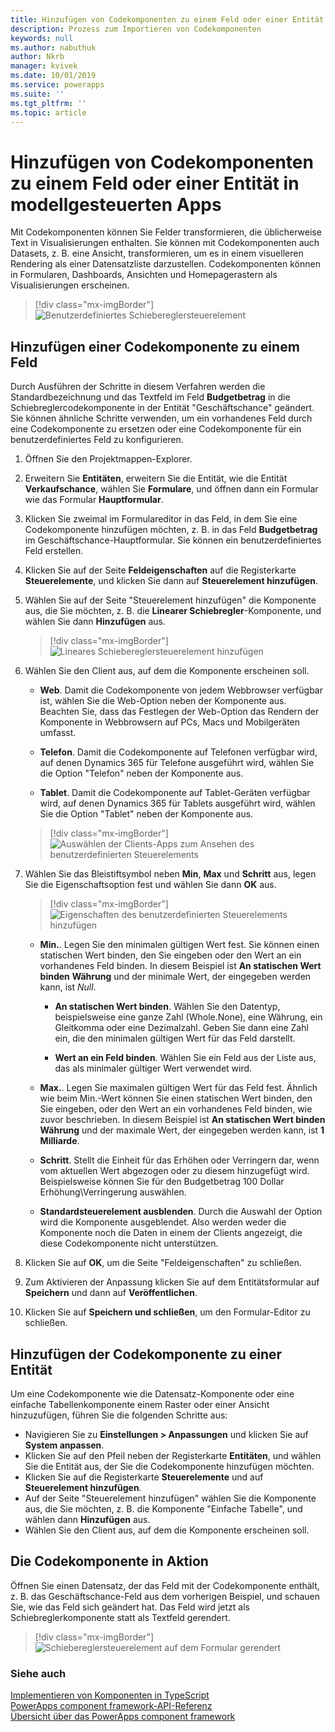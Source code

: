 ```yaml
---
title: Hinzufügen von Codekomponenten zu einem Feld oder einer Entität | Microsoft-Dokumentation
description: Prozess zum Importieren von Codekomponenten
keywords: null
ms.author: nabuthuk
author: Nkrb
manager: kvivek
ms.date: 10/01/2019
ms.service: powerapps
ms.suite: ''
ms.tgt_pltfrm: ''
ms.topic: article
---
```


# <a name="add-code-components-to-a-field-or-entity-in-model-driven-apps"></a>Hinzufügen von Codekomponenten zu einem Feld oder einer Entität in modellgesteuerten Apps

Mit Codekomponenten können Sie Felder transformieren, die üblicherweise Text in Visualisierungen enthalten. Sie können mit Codekomponenten auch Datasets, z. B. eine Ansicht, transformieren, um es in einem visuelleren Rendering als einer Datensatzliste darzustellen. Codekomponenten können in Formularen, Dashboards, Ansichten und Homepagerastern als Visualisierungen erscheinen. 


   > [!div class="mx-imgBorder"] 
   > ![Benutzerdefiniertes Schiebereglersteuerelement](../../maker/model-driven-apps/media/slider-control.PNG "Schiebereglersteuerelement für ein Feld")

## <a name="add-a-code-component-to-a-field"></a>Hinzufügen einer Codekomponente zu einem Feld

Durch Ausführen der Schritte in diesem Verfahren werden die Standardbezeichnung und das Textfeld im Feld **Budgetbetrag** in die Schiebreglercodekomponente in der Entität "Geschäftschance" geändert. Sie können ähnliche Schritte verwenden, um ein vorhandenes Feld durch eine Codekomponente zu ersetzen oder eine Codekomponente für ein benutzerdefiniertes Feld zu konfigurieren.

1. Öffnen Sie den Projektmappen-Explorer.

2. Erweitern Sie **Entitäten**, erweitern Sie die Entität, wie die Entität **Verkaufschance**, wählen Sie **Formulare**, und öffnen dann ein Formular wie das Formular **Hauptformular**.

3. Klicken Sie zweimal im Formulareditor in das Feld, in dem Sie eine Codekomponente hinzufügen möchten, z. B. in das Feld **Budgetbetrag** im Geschäftschance-Hauptformular. Sie können ein benutzerdefiniertes Feld erstellen.

4. Klicken Sie auf der Seite **Feldeigenschaften** auf die Registerkarte **Steuerelemente**, und klicken Sie dann auf **Steuerelement hinzufügen**.

5. Wählen Sie auf der Seite "Steuerelement hinzufügen" die Komponente aus, die Sie möchten, z. B. die **Linearer Schiebregler**-Komponente, und wählen Sie dann **Hinzufügen** aus.

   > [!div class="mx-imgBorder"] 
   > ![Lineares Schiebereglersteuerelement hinzufügen](../../maker/model-driven-apps/media/add-slider.PNG "Lineares Schiebereglersteuerelement hinzufügen")

6. Wählen Sie den Client aus, auf dem die Komponente erscheinen soll.

   - **Web**. Damit die Codekomponente von jedem Webbrowser verfügbar ist, wählen Sie die Web-Option neben der Komponente aus. Beachten Sie, dass das Festlegen der Web-Option das Rendern der Komponente in Webbrowsern auf PCs, Macs und Mobilgeräten umfasst.

   - **Telefon**. Damit die Codekomponente auf Telefonen verfügbar wird, auf denen Dynamics 365 für Telefone ausgeführt wird, wählen Sie die Option "Telefon" neben der Komponente aus.

   - **Tablet**. Damit die Codekomponente auf Tablet-Geräten verfügbar wird, auf denen Dynamics 365 für Tablets ausgeführt wird, wählen Sie die Option "Tablet" neben der Komponente aus.

   > [!div class="mx-imgBorder"] 
   > ![Auswählen der Clients-Apps zum Ansehen des benutzerdefinierten Steuerelements](../../maker/model-driven-apps/media/choose-client.png "Auswählen der Clients-Apps zum Ansehen des benutzerdefinierten Steuerelements") 

7. Wählen Sie das Bleistiftsymbol neben **Min**, **Max** und **Schritt** aus, legen Sie die Eigenschaftsoption fest und wählen Sie dann **OK** aus.  
   
   > [!div class="mx-imgBorder"] 
   > ![Eigenschaften des benutzerdefinierten Steuerelements hinzufügen](../../maker/model-driven-apps/media/ccf-add-properties.png "Eigenschaften des benutzerdefinierten Steuerelements hinzufügen")

   - **Min.**. Legen Sie den minimalen gültigen Wert fest. Sie können einen statischen Wert binden, den Sie eingeben oder den Wert an ein vorhandenes Feld binden. In diesem Beispiel ist **An statischen Wert binden** **Währung** und der minimale Wert, der eingegeben werden kann, ist *Null*.  
  
       - **An statischen Wert binden**. Wählen Sie den Datentyp, beispielsweise eine ganze Zahl (Whole.None), eine Währung, ein Gleitkomma oder eine Dezimalzahl. Geben Sie dann eine Zahl ein, die den minimalen gültigen Wert für das Feld darstellt.  
  
       - **Wert an ein Feld binden**. Wählen Sie ein Feld aus der Liste aus, das als minimaler gültiger Wert verwendet wird.  
  
   - **Max.**. Legen Sie maximalen gültigen Wert für das Feld fest. Ähnlich wie beim Min.-Wert können Sie einen statischen Wert binden, den Sie eingeben, oder den Wert an ein vorhandenes Feld binden, wie zuvor beschrieben. In diesem Beispiel ist **An statischen Wert binden** **Währung** und der maximale Wert, der eingegeben werden kann, ist **1 Milliarde**.  
  
   - **Schritt**. Stellt die Einheit für das Erhöhen oder Verringern dar, wenn vom aktuellen Wert abgezogen oder zu diesem hinzugefügt wird. Beispielsweise können Sie für den Budgetbetrag 100 Dollar Erhöhung\Verringerung auswählen.  
  
   - **Standardsteuerelement ausblenden**. Durch die Auswahl der Option wird die Komponente ausgeblendet. Also werden weder die Komponente noch die Daten in einem der Clients angezeigt, die diese Codekomponente nicht unterstützen.   
  
8. Klicken Sie auf **OK**, um die Seite "Feldeigenschaften" zu schließen.  
  
9. Zum Aktivieren der Anpassung klicken Sie auf dem Entitätsformular auf **Speichern** und dann auf **Veröffentlichen**.  
  
10. Klicken Sie auf **Speichern und schließen**, um den Formular-Editor zu schließen.  
  
## <a name="add-code-component-to-an-entity"></a>Hinzufügen der Codekomponente zu einer Entität

Um eine Codekomponente wie die Datensatz-Komponente oder eine einfache Tabellenkomponente einem Raster oder einer Ansicht hinzuzufügen, führen Sie die folgenden Schritte aus:

  - Navigieren Sie zu **Einstellungen > Anpassungen** und klicken Sie auf **System anpassen**.
  - Klicken Sie auf den Pfeil neben der Registerkarte **Entitäten**, und wählen Sie die Entität aus, der Sie die Codekomponente hinzufügen möchten. 
  - Klicken Sie auf die Registerkarte **Steuerelemente** und auf **Steuerelement hinzufügen**.
  - Auf der Seite "Steuerelement hinzufügen" wählen Sie die Komponente aus, die Sie möchten, z. B. die Komponente "Einfache Tabelle", und wählen dann **Hinzufügen** aus.
  - Wählen Sie den Client aus, auf dem die Komponente erscheinen soll.


## <a name="see-the-code-component-in-action"></a>Die Codekomponente in Aktion  

 Öffnen Sie einen Datensatz, der das Feld mit der Codekomponente enthält, z. B. das Geschäftschance-Feld aus dem vorherigen Beispiel, und schauen Sie, wie das Feld sich geändert hat. Das Feld wird jetzt als Schiebreglerkomponente statt als Textfeld gerendert.  

> [!div class="mx-imgBorder"] 
> ![Schiebereglersteuerelement auf dem Formular gerendert](../../maker/model-driven-apps/media/slider-control.PNG "Schiebereglersteuerelement auf dem Formular gerendert")  

### <a name="see-also"></a>Siehe auch

[Implementieren von Komponenten in TypeScript](implementing-controls-using-typescript.md)<br/>
[PowerApps component framework-API-Referenz](reference/index.md)<br/>
[Übersicht über das PowerApps component framework](overview.md)